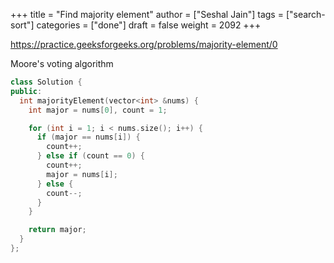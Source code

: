 +++
title = "Find majority element"
author = ["Seshal Jain"]
tags = ["search-sort"]
categories = ["done"]
draft = false
weight = 2092
+++

<https://practice.geeksforgeeks.org/problems/majority-element/0>

Moore's voting algorithm

```cpp
class Solution {
public:
  int majorityElement(vector<int> &nums) {
    int major = nums[0], count = 1;

    for (int i = 1; i < nums.size(); i++) {
      if (major == nums[i]) {
        count++;
      } else if (count == 0) {
        count++;
        major = nums[i];
      } else {
        count--;
      }
    }

    return major;
  }
};
```
